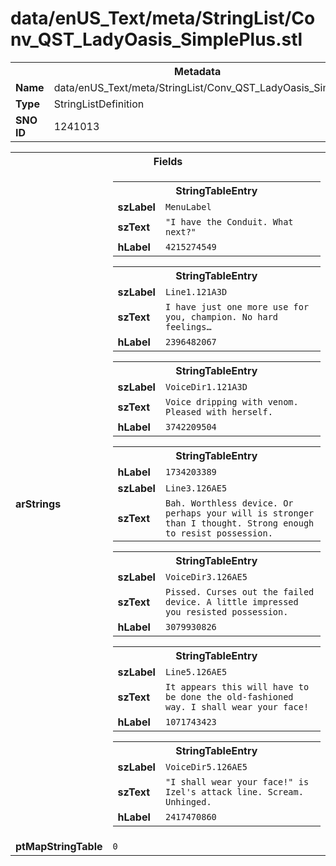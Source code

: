 <h1>data/enUS_Text/meta/StringList/Conv_QST_LadyOasis_SimplePlus.stl</h1><table><tr><th colspan="100%">Metadata</th></tr><tr><td><b>Name</b></td><td>data/enUS_Text/meta/StringList/Conv_QST_LadyOasis_SimplePlus.stl</td></tr><tr><td><b>Type</b></td><td>StringListDefinition</td></tr><tr><td><b>SNO ID</b></td><td>1241013</td></tr></table>

<table><tr><th colspan="100%">Fields</th></tr><tr><td><b>arStrings</b></td><td><table><tr><th colspan="100%">StringTableEntry</th></tr><tr><td><b>szLabel</b></td><td><code>MenuLabel</code></td></tr><tr><td><b>szText</b></td><td><code>"I have the Conduit. What next?"</code></td></tr><tr><td><b>hLabel</b></td><td><code>4215274549</code></td></tr></table>


<table><tr><th colspan="100%">StringTableEntry</th></tr><tr><td><b>szLabel</b></td><td><code>Line1.121A3D</code></td></tr><tr><td><b>szText</b></td><td><code>I have just one more use for you, champion. No hard feelings…</code></td></tr><tr><td><b>hLabel</b></td><td><code>2396482067</code></td></tr></table>


<table><tr><th colspan="100%">StringTableEntry</th></tr><tr><td><b>szLabel</b></td><td><code>VoiceDir1.121A3D</code></td></tr><tr><td><b>szText</b></td><td><code>Voice dripping with venom. Pleased with herself. </code></td></tr><tr><td><b>hLabel</b></td><td><code>3742209504</code></td></tr></table>


<table><tr><th colspan="100%">StringTableEntry</th></tr><tr><td><b>hLabel</b></td><td><code>1734203389</code></td></tr><tr><td><b>szLabel</b></td><td><code>Line3.126AE5</code></td></tr><tr><td><b>szText</b></td><td><code>Bah. Worthless device. Or perhaps your will is stronger than I thought. Strong enough to resist possession.</code></td></tr></table>


<table><tr><th colspan="100%">StringTableEntry</th></tr><tr><td><b>szLabel</b></td><td><code>VoiceDir3.126AE5</code></td></tr><tr><td><b>szText</b></td><td><code>Pissed. Curses out the failed device. A little impressed you resisted possession. </code></td></tr><tr><td><b>hLabel</b></td><td><code>3079930826</code></td></tr></table>


<table><tr><th colspan="100%">StringTableEntry</th></tr><tr><td><b>szLabel</b></td><td><code>Line5.126AE5</code></td></tr><tr><td><b>szText</b></td><td><code>It appears this will have to be done the old-fashioned way. I shall wear your face!</code></td></tr><tr><td><b>hLabel</b></td><td><code>1071743423</code></td></tr></table>


<table><tr><th colspan="100%">StringTableEntry</th></tr><tr><td><b>szLabel</b></td><td><code>VoiceDir5.126AE5</code></td></tr><tr><td><b>szText</b></td><td><code>"I shall wear your face!" is Izel's attack line. Scream. Unhinged. </code></td></tr><tr><td><b>hLabel</b></td><td><code>2417470860</code></td></tr></table>


</td></tr><tr><td><b>ptMapStringTable</b></td><td><code>0</code></td></tr></table>

